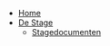 <!-- docs/_sidebar.md -->

* [Home](/)
* [De Stage](/stage/destage.md)
  * [Stagedocumenten](/stage/stagedocumenten.md)